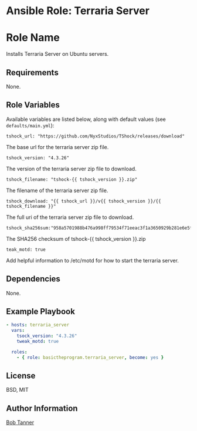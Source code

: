 # Ansible Role: Terraria Server

# Role Name #
Installs Terraria Server on Ubuntu servers.

## Requirements ##
None.

## Role Variables ##
Available variables are listed below, along with default values (see `defaults/main.yml`):

    tshock_url: "https://github.com/NyxStudios/TShock/releases/download"

The base url for the terraria server zip file.

    tshock_version: "4.3.26"

The version of the terraria server zip file to download.

    tshock_filename: "tshock-{{ tshock_version }}.zip"

The filename of the terraria server zip file.

    tshock_download: "{{ tshock_url }}/v{{ tshock_version }}/{{ tshock_filename }}"

The full uri of the terraria server zip file to download.

    tshock_sha256sum:"958a5701988b476a998ff79534f71eeac3f1a3650929b281e6e5ff0fb1a14f9b"

The SHA256 checksum of tshock-{{ tshock_version }}.zip

    teak_motd: true

Add helpful information to /etc/motd for how to start the terraria server.

## Dependencies ##
None.

## Example Playbook ##
```yaml
- hosts: terraria_server
  vars:
    tsock_version: "4.3.26"
    tweak_motd: true

  roles:
    - { role: basictheprogram.terraria_server, become: yes }
```

## License ##
BSD, MIT

## Author Information ##
[Bob Tanner](https://github.com/basictheprogram)
